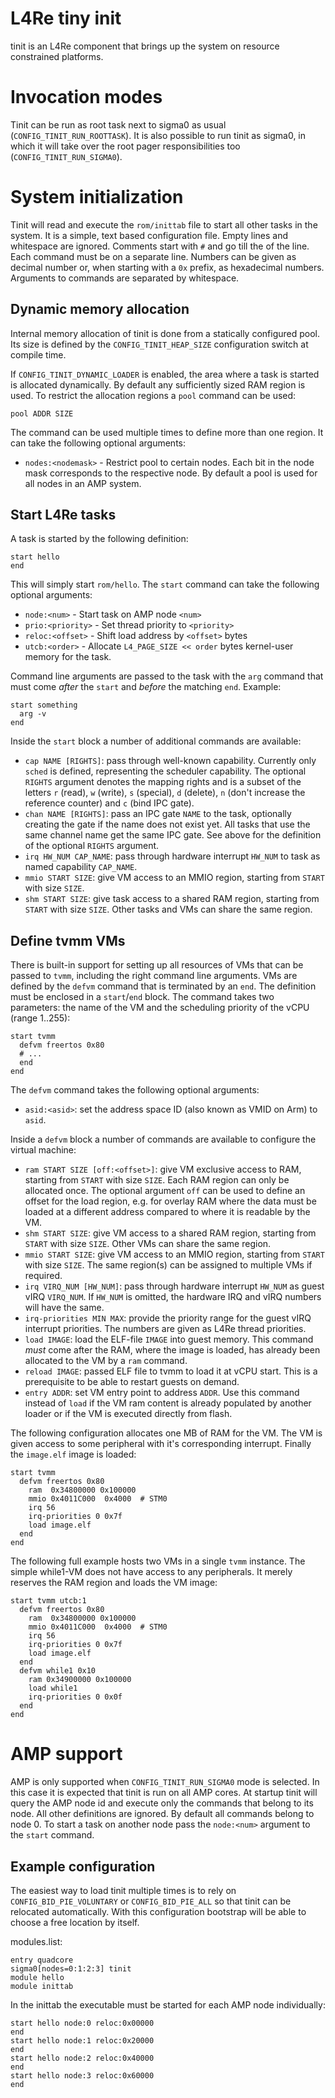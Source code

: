 # L4Re tiny init

tinit is an L4Re component that brings up the system on resource constrained
platforms.

# Invocation modes

Tinit can be run as root task next to sigma0 as usual
(`CONFIG_TINIT_RUN_ROOTTASK`). It is also possible to run tinit as sigma0, in
which it will take over the root pager responsibilities too
(`CONFIG_TINIT_RUN_SIGMA0`).

# System initialization

Tinit will read and execute the `rom/inittab` file to start all other tasks in
the system. It is a simple, text based configuration file. Empty lines and
whitespace are ignored. Comments start with `#` and go till the of the line.
Each command must be on a separate line. Numbers can be given as decimal number
or, when starting with a `0x` prefix, as hexadecimal numbers. Arguments to
commands are separated by whitespace.

## Dynamic memory allocation

Internal memory allocation of tinit is done from a statically configured pool.
Its size is defined by the `CONFIG_TINIT_HEAP_SIZE` configuration switch at
compile time.

If `CONFIG_TINIT_DYNAMIC_LOADER` is enabled, the area where a task is started
is allocated dynamically. By default any sufficiently sized RAM region is
used. To restrict the allocation regions a `pool` command can be used:

```
pool ADDR SIZE
```

The command can be used multiple times to define more than one region. It can
take the following optional arguments:

* `nodes:<nodemask>` - Restrict pool to certain nodes. Each bit in the node
  mask corresponds to the respective node. By default a pool is used for all
  nodes in an AMP system.

## Start L4Re tasks

A task is started by the following definition:

```
start hello
end
```

This will simply start `rom/hello`. The `start` command can take the following
optional arguments:

* `node:<num>` - Start task on AMP node `<num>`
* `prio:<priority>` - Set thread priority to `<priority>`
* `reloc:<offset>` - Shift load address by `<offset>` bytes
* `utcb:<order>` - Allocate `L4_PAGE_SIZE << order` bytes kernel-user memory
  for the task.

Command line arguments are passed to the task with the `arg` command that must
come *after* the `start` and *before* the matching `end`. Example:

```
start something
  arg -v
end
```

Inside the `start` block a number of additional commands are available:

* `cap NAME [RIGHTS]`: pass through well-known capability. Currently only
  `sched` is defined, representing the scheduler capability. The optional
  `RIGHTS` argument denotes the mapping rights and is a subset of the letters
  `r` (read), `w` (write), `s` (special), `d` (delete), `n` (don't increase the
  reference counter) and `c` (bind IPC gate).
* `chan NAME [RIGHTS]`: pass an IPC gate `NAME` to the task, optionally
  creating the gate if the name does not exist yet. All tasks that use the
  same channel name get the same IPC gate. See above for the definition of the
  optional `RIGHTS` argument.
* `irq HW_NUM CAP_NAME`: pass through hardware interrupt `HW_NUM` to task
  as named capability `CAP_NAME`.
* `mmio START SIZE`: give VM access to an MMIO region, starting from `START`
  with size `SIZE`.
* `shm START SIZE`: give task access to a shared RAM region, starting from
  `START` with size `SIZE`. Other tasks and VMs can share the same region.

## Define tvmm VMs

There is built-in support for setting up all resources of VMs that can be
passed to `tvmm`, including the right command line arguments. VMs are defined
by the `defvm` command that is terminated by an `end`. The definition must be
enclosed in a `start`/`end` block. The command takes two parameters: the name
of the VM and the scheduling priority of the vCPU (range 1..255):

```
start tvmm
  defvm freertos 0x80
  # ...
  end
end
```

The `defvm` command takes the following optional arguments:

* `asid:<asid>`: set the address space ID (also known as VMID on Arm) to
  `asid`.

Inside a `defvm` block a number of commands are available to configure the
virtual machine:

* `ram START SIZE [off:<offset>]`: give VM exclusive access to RAM, starting
  from `START` with size `SIZE`. Each RAM region can only be allocated once.
  The optional argument `off` can be used to define an offset for the load
  region, e.g. for overlay RAM where the data must be loaded at a different
  address compared to where it is readable by the VM.
* `shm START SIZE`: give VM access to a shared RAM region, starting from
  `START` with size `SIZE`. Other VMs can share the same region.
* `mmio START SIZE`: give VM access to an MMIO region, starting from `START`
  with size `SIZE`. The same region(s) can be assigned to multiple VMs if
  required.
* `irq VIRQ_NUM [HW_NUM]`: pass through hardware interrupt `HW_NUM` as guest
  vIRQ `VIRQ_NUM`. If `HW_NUM` is omitted, the hardware IRQ and vIRQ numbers
  will have the same.
* `irq-priorities MIN MAX`: provide the priority range for the guest vIRQ
  interrupt priorities. The numbers are given as L4Re thread priorities.
* `load IMAGE`: load the ELF-file `IMAGE` into guest memory. This command
  *must* come after the RAM, where the image is loaded, has already been
  allocated to the VM by a `ram` command.
* `reload IMAGE`: passed ELF file to tvmm to load it at vCPU start. This
  is a prerequisite to be able to restart guests on demand.
* `entry ADDR`: set VM entry point to address `ADDR`. Use this command instead
  of `load` if the VM ram content is already populated by another loader or if
  the VM is executed directly from flash.

The following configuration allocates one MB of RAM for the VM. The VM is given
access to some peripheral with it's corresponding interrupt. Finally the
`image.elf` image is loaded:

```
start tvmm
  defvm freertos 0x80
    ram  0x34800000 0x100000
    mmio 0x4011C000  0x4000  # STM0
    irq 56
    irq-priorities 0 0x7f
    load image.elf
  end
end
```

The following full example hosts two VMs in a single `tvmm` instance. The
simple while1-VM does not have access to any peripherals. It merely reserves
the RAM region and loads the VM image:

```
start tvmm utcb:1
  defvm freertos 0x80
    ram  0x34800000 0x100000
    mmio 0x4011C000  0x4000  # STM0
    irq 56
    irq-priorities 0 0x7f
    load image.elf
  end
  defvm while1 0x10
    ram 0x34900000 0x100000
    load while1
    irq-priorities 0 0x0f
  end
end
```

# AMP support

AMP is only supported when `CONFIG_TINIT_RUN_SIGMA0` mode is selected. In this
case it is expected that tinit is run on all AMP cores. At startup tinit will
query the AMP node id and execute only the commands that belong to its node.
All other definitions are ignored.  By default all commands belong to node 0.
To start a task on another node pass the `node:<num>` argument to the `start`
command.

## Example configuration

The easiest way to load tinit multiple times is to rely on
`CONFIG_BID_PIE_VOLUNTARY` or `CONFIG_BID_PIE_ALL` so that tinit can be
relocated automatically. With this configuration bootstrap will be able to
choose a free location by itself.

modules.list:

```
entry quadcore
sigma0[nodes=0:1:2:3] tinit
module hello
module inittab
```

In the inittab the executable must be started for each AMP node individually:

```
start hello node:0 reloc:0x00000
end
start hello node:1 reloc:0x20000
end
start hello node:2 reloc:0x40000
end
start hello node:3 reloc:0x60000
end
```

